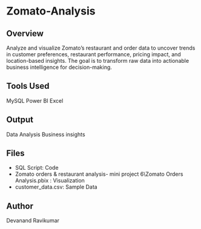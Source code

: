 # Zomato-Analysis
## Overview
Analyze and visualize Zomato’s restaurant and order data to uncover trends in customer preferences, restaurant performance, pricing impact, and location-based insights. The goal is to transform raw data into actionable business intelligence for decision-making.
## Tools Used
MySQL
Power BI
Excel
## Output
Data Analysis
Business insights
## Files
- SQL Script: Code
- Zomato orders & restaurant analysis- mini project 6\Zomato Orders Analysis.pbix : Visualization
- customer_data.csv: Sample Data
## Author
Devanand Ravikumar
